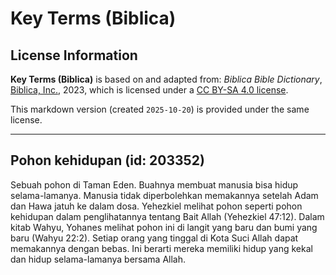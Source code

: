 # Key Terms (Biblica)

## License Information

**Key Terms (Biblica)** is based on and adapted from: _Biblica Bible Dictionary_, [Biblica, Inc.](https://www.biblica.com/), 2023, which is licensed under a [CC BY-SA 4.0 license](https://creativecommons.org/licenses/by-sa/4.0/legalcode.en).

This markdown version (created `2025-10-20`) is provided under the same license.



--------------------------------

## Pohon kehidupan (id: 203352)

Sebuah pohon di Taman Eden. Buahnya membuat manusia bisa hidup selama\-lamanya. Manusia tidak diperbolehkan memakannya setelah Adam dan Hawa jatuh ke dalam dosa. Yehezkiel melihat pohon seperti pohon kehidupan dalam penglihatannya tentang Bait Allah (Yehezkiel 47:12\). Dalam kitab Wahyu, Yohanes melihat pohon ini di langit yang baru dan bumi yang baru (Wahyu 22:2\). Setiap orang yang tinggal di Kota Suci Allah dapat memakannya dengan bebas. Ini berarti mereka memiliki hidup yang kekal dan hidup selama\-lamanya bersama Allah.


